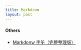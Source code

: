 ```yaml
---
title: Markdown
layout: post
---
```


#### Others
- [Markdonw 手册（完整整理版）](http://blog.leanote.com/post/freewalk/Markdown-%E8%AF%AD%E6%B3%95%E6%89%8B%E5%86%8C)